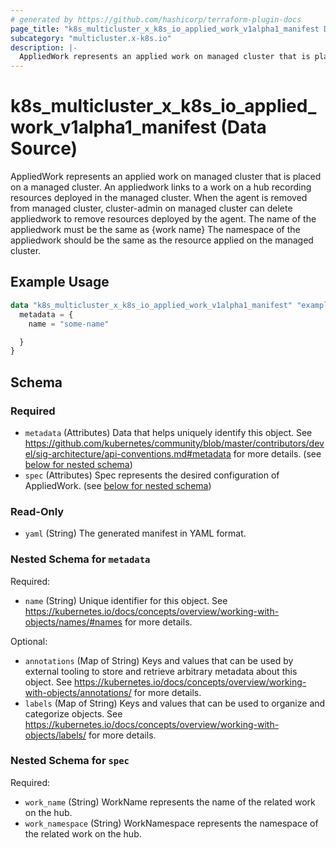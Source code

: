 ```yaml
---
# generated by https://github.com/hashicorp/terraform-plugin-docs
page_title: "k8s_multicluster_x_k8s_io_applied_work_v1alpha1_manifest Data Source - terraform-provider-k8s"
subcategory: "multicluster.x-k8s.io"
description: |-
  AppliedWork represents an applied work on managed cluster that is placed on a managed cluster. An appliedwork links to a work on a hub recording resources deployed in the managed cluster. When the agent is removed from managed cluster, cluster-admin on managed cluster can delete appliedwork to remove resources deployed by the agent. The name of the appliedwork must be the same as {work name} The namespace of the appliedwork should be the same as the resource applied on the managed cluster.
---
```


# k8s_multicluster_x_k8s_io_applied_work_v1alpha1_manifest (Data Source)

AppliedWork represents an applied work on managed cluster that is placed on a managed cluster. An appliedwork links to a work on a hub recording resources deployed in the managed cluster. When the agent is removed from managed cluster, cluster-admin on managed cluster can delete appliedwork to remove resources deployed by the agent. The name of the appliedwork must be the same as {work name} The namespace of the appliedwork should be the same as the resource applied on the managed cluster.

## Example Usage

```terraform
data "k8s_multicluster_x_k8s_io_applied_work_v1alpha1_manifest" "example" {
  metadata = {
    name = "some-name"

  }
}
```

<!-- schema generated by tfplugindocs -->
## Schema

### Required

- `metadata` (Attributes) Data that helps uniquely identify this object. See https://github.com/kubernetes/community/blob/master/contributors/devel/sig-architecture/api-conventions.md#metadata for more details. (see [below for nested schema](#nestedatt--metadata))
- `spec` (Attributes) Spec represents the desired configuration of AppliedWork. (see [below for nested schema](#nestedatt--spec))

### Read-Only

- `yaml` (String) The generated manifest in YAML format.

<a id="nestedatt--metadata"></a>
### Nested Schema for `metadata`

Required:

- `name` (String) Unique identifier for this object. See https://kubernetes.io/docs/concepts/overview/working-with-objects/names/#names for more details.

Optional:

- `annotations` (Map of String) Keys and values that can be used by external tooling to store and retrieve arbitrary metadata about this object. See https://kubernetes.io/docs/concepts/overview/working-with-objects/annotations/ for more details.
- `labels` (Map of String) Keys and values that can be used to organize and categorize objects. See https://kubernetes.io/docs/concepts/overview/working-with-objects/labels/ for more details.


<a id="nestedatt--spec"></a>
### Nested Schema for `spec`

Required:

- `work_name` (String) WorkName represents the name of the related work on the hub.
- `work_namespace` (String) WorkNamespace represents the namespace of the related work on the hub.

